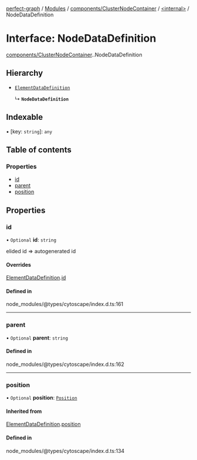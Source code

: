 [perfect-graph](../README.md) / [Modules](../modules.md) / [components/ClusterNodeContainer](../modules/components_ClusterNodeContainer.md) / [<internal\>](../modules/components_ClusterNodeContainer._internal_.md) / NodeDataDefinition

# Interface: NodeDataDefinition

[components/ClusterNodeContainer](../modules/components_ClusterNodeContainer.md).[<internal>](../modules/components_ClusterNodeContainer._internal_.md).NodeDataDefinition

## Hierarchy

- [`ElementDataDefinition`](components_ClusterNodeContainer._internal_.ElementDataDefinition.md)

  ↳ **`NodeDataDefinition`**

## Indexable

▪ [key: `string`]: `any`

## Table of contents

### Properties

- [id](components_ClusterNodeContainer._internal_.NodeDataDefinition.md#id)
- [parent](components_ClusterNodeContainer._internal_.NodeDataDefinition.md#parent)
- [position](components_ClusterNodeContainer._internal_.NodeDataDefinition.md#position)

## Properties

### id

• `Optional` **id**: `string`

elided id => autogenerated id

#### Overrides

[ElementDataDefinition](components_ClusterNodeContainer._internal_.ElementDataDefinition.md).[id](components_ClusterNodeContainer._internal_.ElementDataDefinition.md#id)

#### Defined in

node_modules/@types/cytoscape/index.d.ts:161

___

### parent

• `Optional` **parent**: `string`

#### Defined in

node_modules/@types/cytoscape/index.d.ts:162

___

### position

• `Optional` **position**: [`Position`](components_ClusterNodeContainer._internal_.Position.md)

#### Inherited from

[ElementDataDefinition](components_ClusterNodeContainer._internal_.ElementDataDefinition.md).[position](components_ClusterNodeContainer._internal_.ElementDataDefinition.md#position)

#### Defined in

node_modules/@types/cytoscape/index.d.ts:134
